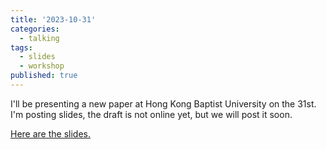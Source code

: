 ```yaml
---
title: '2023-10-31'
categories:
  - talking
tags:
  - slides
  - workshop
published: true
---
```


I'll be presenting a new paper at Hong Kong Baptist University on the 31st. I'm posting slides, the draft is not online yet, but we will post it soon.

[Here are the slides.](https://arthurhowardmorris.github.io/assets/slides/kmms/kmms.pdf) 

<!-- permalink: "/resources/install_reghdfe.html" -->
